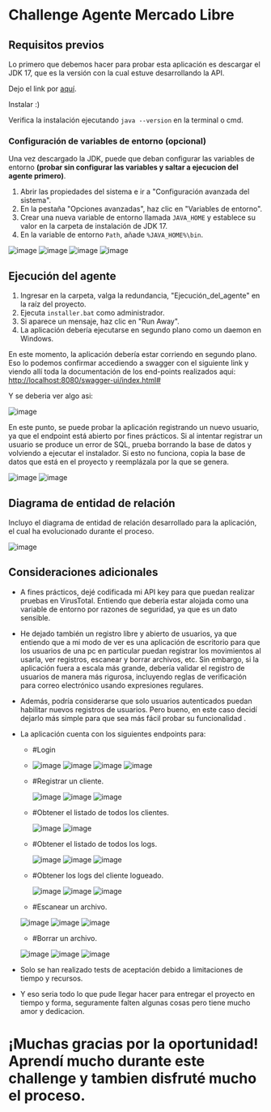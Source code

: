 # Challenge Agente Mercado Libre

## Requisitos previos

Lo primero que debemos hacer para probar esta aplicación es descargar el JDK 17, que es la versión con la cual estuve desarrollando la API. 

Dejo el link por [aquí](https://www.oracle.com/java/technologies/downloads/#jdk17-windows).

Instalar :)

Verifica la instalación ejecutando `java --version` en la terminal o cmd.

### Configuración de variables de entorno (opcional)

Una vez descargado la JDK, puede que deban configurar las variables de entorno **(probar sin configurar las variables y saltar a ejecucion del agente primero)**.

1. Abrir las propiedades del sistema e ir a "Configuración avanzada del sistema".
2. En la pestaña "Opciones avanzadas", haz clic en "Variables de entorno".
3. Crear una nueva variable de entorno llamada `JAVA_HOME` y establece su valor en la carpeta de instalación de JDK 17.
4. En la variable de entorno `Path`, añade `%JAVA_HOME%\bin`.

![image](https://github.com/GuillermoC1982/agente/assets/73852715/c0c34719-1323-4b63-bae1-60f9533f7ad4)
![image](https://github.com/GuillermoC1982/agente/assets/73852715/626c9886-dfb8-4dc9-8794-1bbdf581f2fa)
![image](https://github.com/GuillermoC1982/agente/assets/73852715/73eedf75-d548-439a-acdf-14f26368ca7d)
![image](https://github.com/GuillermoC1982/agente/assets/73852715/5964490d-b1ac-42d7-9cf9-fa7893aac5ee)

## Ejecución del agente

1. Ingresar en la carpeta, valga la redundancia, "Ejecución_del_agente" en la raíz del proyecto.
2. Ejecuta `installer.bat` como administrador.
3. Si aparece un mensaje, haz clic en "Run Away".
4. La aplicación debería ejecutarse en segundo plano como un daemon en Windows.

En este momento, la aplicación debería estar corriendo en segundo plano.
Eso lo podemos confirmar accediendo a swagger con el siguiente link y viendo allí toda la documentación de los end-points realizados aqui: 
[http://localhost:8080/swagger-ui/index.html#](http://localhost:8080/swagger-ui/index.html#/)

Y se deberia ver algo asi:

![image](https://github.com/GuillermoC1982/agente/assets/73852715/4e9fa4a1-cb9a-4bc1-842a-f9402531d599)

En este punto, se puede probar la aplicación registrando un nuevo usuario, ya que el endpoint está abierto por fines prácticos. 
Si al intentar registrar un usuario se produce un error de SQL, prueba borrando la base de datos y volviendo a ejecutar el instalador. 
Si esto no funciona, copia la base de datos que está en el proyecto y reemplázala por la que se genera.

![image](https://github.com/GuillermoC1982/agente/assets/73852715/75c61b06-e5ef-4a02-873f-cf9b4bfbafad)
![image](https://github.com/GuillermoC1982/agente/assets/73852715/7a523b18-bcec-4f8a-b340-7ac9f7c61e53)

## Diagrama de entidad de relación

Incluyo el diagrama de entidad de relación desarrollado para la aplicación, el cual ha evolucionado durante el proceso.

![image](https://github.com/GuillermoC1982/agente/assets/73852715/74779afc-9236-42f3-8285-8142c4bd163c)


## Consideraciones adicionales

- A fines prácticos, dejé codificada mi API key para que puedan realizar pruebas en VirusTotal. Entiendo que debería estar alojada como una variable de entorno por razones de seguridad, ya que es un dato sensible.
- He dejado también un registro libre y abierto de usuarios, ya que entiendo que a mi modo de ver es una aplicación de escritorio para que los usuarios de una pc en particular puedan registrar los movimientos al usarla, ver registros, escanear y borrar archivos, etc. Sin embargo, si la aplicación fuera a escala más grande, debería validar el registro de usuarios de manera más rigurosa, incluyendo reglas de verificación para correo electrónico usando expresiones regulares.

-  Además, podría considerarse que solo usuarios autenticados puedan habilitar nuevos registros de usuarios.
 Pero bueno, en este caso decidí dejarlo más simple para que sea más fácil probar su funcionalidad .


- La aplicación cuenta con los siguientes endpoints para:
  
  - #Login
  - 
    ![image](https://github.com/GuillermoC1982/agente/assets/73852715/051026b3-9ed5-4ec6-8ddd-7ed731b3fa4f)
    ![image](https://github.com/GuillermoC1982/agente/assets/73852715/b26b991e-2e8a-4406-b60e-308da07d1509)
    ![image](https://github.com/GuillermoC1982/agente/assets/73852715/31fe2274-6068-4b38-a0a9-76964b19bd97)
    ![image](https://github.com/GuillermoC1982/agente/assets/73852715/b439d46e-c7ae-443c-b05d-42b0bc3033cc)

  - #Registrar un cliente.
 
    ![image](https://github.com/GuillermoC1982/agente/assets/73852715/ce1c92cf-6c8c-49c2-aa59-f3a18e60dfa1)
    ![image](https://github.com/GuillermoC1982/agente/assets/73852715/858871b1-328a-4063-a6c6-b29d0dc339fd)
    ![image](https://github.com/GuillermoC1982/agente/assets/73852715/570ea27c-a607-48ca-a28f-ccc3ec023607)

  - #Obtener el listado de todos los clientes.
 
    ![image](https://github.com/GuillermoC1982/agente/assets/73852715/056b3ad3-472f-4c97-aac4-941859a6d89d)
    ![image](https://github.com/GuillermoC1982/agente/assets/73852715/50d2152e-1895-4bec-ae51-e695bd8c2d3b)

  - #Obtener el listado de todos los logs.
 
    ![image](https://github.com/GuillermoC1982/agente/assets/73852715/a8b345c2-b1e7-4395-a6a1-4a8cdc70b7ac)
    ![image](https://github.com/GuillermoC1982/agente/assets/73852715/78485fdd-2c11-4a73-854b-c235d49f1eca)
    ![image](https://github.com/GuillermoC1982/agente/assets/73852715/5806fea2-d05a-4c26-8661-2933605c9743)


  - #Obtener los logs del cliente logueado.
 
    ![image](https://github.com/GuillermoC1982/agente/assets/73852715/38c00feb-b8f0-48d6-8412-5fbc8a0b1dbf)
    ![image](https://github.com/GuillermoC1982/agente/assets/73852715/0ce5e6dc-480e-44f8-a00e-15dc201ac347)
    ![image](https://github.com/GuillermoC1982/agente/assets/73852715/9e35b38d-1715-4b9e-b9da-51b9e212c612)

  - #Escanear un archivo.
    
   ![image](https://github.com/GuillermoC1982/agente/assets/73852715/14dcbc65-8640-4e83-9172-56f149971bfb)
   ![image](https://github.com/GuillermoC1982/agente/assets/73852715/9fff39a2-d457-413c-81bd-bfb00c61f0b5)
   ![image](https://github.com/GuillermoC1982/agente/assets/73852715/a9b49c2f-84ec-4f97-a1ce-c1582f675976)
    
  - #Borrar un archivo.
 
  ![image](https://github.com/GuillermoC1982/agente/assets/73852715/cfe1200a-1dbf-4028-8baa-c687375df02c)
  ![image](https://github.com/GuillermoC1982/agente/assets/73852715/f76e91ba-6898-4bf5-9d8b-c7bc3767e00a)
  ![image](https://github.com/GuillermoC1982/agente/assets/73852715/ac372a19-f534-4e59-ac20-8c4191b3e70c)



- Solo se han realizado tests de aceptación debido a limitaciones de tiempo y recursos.

- Y eso seria todo lo que pude llegar hacer para entregar el proyecto en tiempo y forma, seguramente falten algunas cosas pero tiene mucho amor y dedicacion.

# ¡Muchas gracias por la oportunidad! Aprendí mucho durante este challenge y tambien disfruté mucho el proceso.


